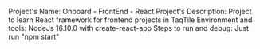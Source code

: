 Project's Name: Onboard - FrontEnd - React
Project's Description: Project to learn React framework for frontend projects in TaqTile
Environment and tools: NodeJs 16.10.0 with create-react-app
Steps to run and debug: Just run "npm start"